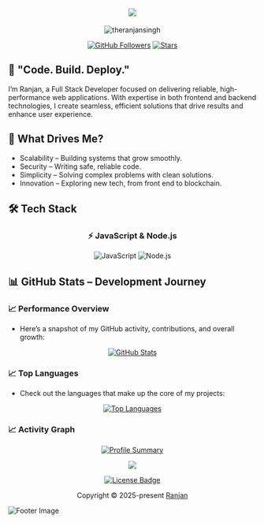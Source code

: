 
<h1 align="center">
  <img src="https://readme-typing-svg.herokuapp.com?font=Fira+Code&duration=3000&pause=1000&color=3DF0E2&width=435&lines=Hey%2C+Ranjan+Here!;">
</h1>


<!-- Profile Views and Followers -->

<p align="center">  
  <img src="https://komarev.com/ghpvc/?username=theranjansingh&label=Profile%20Views&color=blue&style=flat" alt="theranjansingh" />  
</p>
  <p align="center">
  <a href="https://github.com/theranjansingh?tab=followers"><img src="https://img.shields.io/github/followers/theranjansingh?label=Followers&style=social" alt="GitHub Followers"></a>  
  <a href="https://github.com/theranjansingh?tab=stars"><img src="https://img.shields.io/github/stars/ayusharyaneth?label=Stars&style=social" alt="Stars"></a>  

</p>  

  
## 🚀 "Code. Build. Deploy."  
I’m Ranjan, a Full Stack Developer focused on delivering reliable, high-performance web applications. With expertise in both frontend and backend technologies, I create seamless, efficient solutions that drive results and enhance user experience.

  
## 🚀 **What Drives Me?**    
- Scalability – Building systems that grow smoothly.
- Security – Writing safe, reliable code.
- Simplicity – Solving complex problems with clean solutions.
- Innovation – Exploring new tech, from front end to blockchain. 
  

## 🛠️ Tech Stack  

<h3 align="center">⚡ JavaScript & Node.js</h3>  
<p align="center">  
  <img src="https://img.shields.io/badge/JavaScript-F7DF1E?style=for-the-badge&logo=javascript&logoColor=black" alt="JavaScript" />  
  <img src="https://img.shields.io/badge/Node.js-339933?style=for-the-badge&logo=nodedotjs&logoColor=white" alt="Node.js" />  
</p>  


## 📊 **GitHub Stats – Development Journey**  

### **📈 Performance Overview**
- Here’s a snapshot of my GitHub activity, contributions, and overall growth:

<p align="center">
  <a href="https://github.com/ayusharyaneth">
    <img src="https://github-readme-stats.vercel.app/api?username=theranjansingh&show_icons=true&count_private=true&theme=dark&hide_border=true&card_width=500" alt="GitHub Stats" />
  </a>
</p>

### **📈 Top Languages**
- Check out the languages that make up the core of my projects:

<p align="center">
  <a href="https://github.com/ayusharyaneth">
    <img src="https://github-readme-stats.vercel.app/api/top-langs/?username=theranjansingh&langs_count=5&theme=dark&hide_title=true&hide_border=true&layout=compact&card_width=500" alt="Top Languages" />
  </a>
</p>


### **📈 Activity Graph**  

<p align="center">  
  <a href="https://github.com/theranjansingh">  
    <img src="https://github-profile-summary-cards.vercel.app/api/cards/profile-details?username=theranjansingh&theme=github_dark" alt="Profile Summary" />  
  </a>  
</p>  


<!-- ANIMATED SEPARATOR -->
<p align="center">
  <img src="https://user-images.githubusercontent.com/73097560/115834477-dbab4500-a447-11eb-908a-139a6edaec5c.gif">
</p>

<p align="center">
    <a href="https://github.com/ayusharyaneth/theranjansingh/blob/main/LICENSE">
      <img src="https://img.shields.io/static/v1.svg?style=for-the-badge&label=License&message=MIT&logoColor=d9e0ee&colorA=363a4f&colorB=b7bdf8" alt="License Badge">
    </a>
  </p>
</div>


 
<p align="center">
    Copyright &copy; 2025-present 
    <a href="https://github.com/theranjansingh" target="_blank">Ranjan</a>
  </p>


  <p>
    <img src="https://raw.githubusercontent.com/Long18/Long18/refs/heads/dev/assets/footers/cat_on_line.svg?sanitize=true" alt="Footer Image" />
  </p>
  
